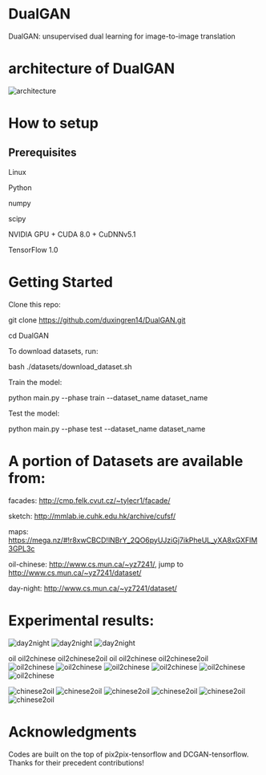 
 # DualGAN
DualGAN: unsupervised dual learning for image-to-image translation

# architecture of DualGAN

![architecture](https://github.com/duxingren14/DualGAN/blob/master/0.png)



# How to setup

## Prerequisites

Linux

Python 

numpy

scipy

NVIDIA GPU + CUDA 8.0 + CuDNNv5.1

TensorFlow 1.0



# Getting Started

Clone this repo:

git clone https://github.com/duxingren14/DualGAN.git

cd DualGAN

To download datasets, run:

bash ./datasets/download_dataset.sh

Train the model:

python main.py --phase train --dataset_name dataset_name 

Test the model:

python main.py --phase test --dataset_name dataset_name



# A portion of Datasets are available from:

facades: http://cmp.felk.cvut.cz/~tylecr1/facade/

sketch: http://mmlab.ie.cuhk.edu.hk/archive/cufsf/

maps: https://mega.nz/#!r8xwCBCD!lNBrY_2QO6pyUJziGj7ikPheUL_yXA8xGXFlM3GPL3c

oil-chinese:  http://www.cs.mun.ca/~yz7241/, jump to http://www.cs.mun.ca/~yz7241/dataset/

day-night: http://www.cs.mun.ca/~yz7241/dataset/


# Experimental results:

![day2night](https://github.com/duxingren14/DualGAN/blob/master/1.PNG)
![day2night](https://github.com/duxingren14/DualGAN/blob/master/5.PNG)
![day2night](https://github.com/duxingren14/DualGAN/blob/master/6.PNG)

 
oil         oil2chinese       oil2chinese2oil     oil         oil2chinese       oil2chinese2oil  
![oil2chinese](https://github.com/duxingren14/DualGAN/blob/master/A_1_realA.png)
![oil2chinese](https://github.com/duxingren14/DualGAN/blob/master/A_1_A2B.png)
![oil2chinese](https://github.com/duxingren14/DualGAN/blob/master/A_1_A2B2A.png)
![oil2chinese](https://github.com/duxingren14/DualGAN/blob/master/A_3_realA.png)
![oil2chinese](https://github.com/duxingren14/DualGAN/blob/master/A_3_A2B.png)
![oil2chinese](https://github.com/duxingren14/DualGAN/blob/master/A_3_A2B2A.png)

![chinese2oil](https://github.com/duxingren14/DualGAN/blob/master/B_1161_realB.png)
![chinese2oil](https://github.com/duxingren14/DualGAN/blob/master/B_1161_B2A.png)
![chinese2oil](https://github.com/duxingren14/DualGAN/blob/master/B_1161_B2A2B.png)
![chinese2oil](https://github.com/duxingren14/DualGAN/blob/master/B_1143_realB.png)
![chinese2oil](https://github.com/duxingren14/DualGAN/blob/master/B_1143_B2A.png)
![chinese2oil](https://github.com/duxingren14/DualGAN/blob/master/B_1143_B2A2B.png)

# Acknowledgments

Codes are built on the top of pix2pix-tensorflow and DCGAN-tensorflow. Thanks for their precedent contributions!
